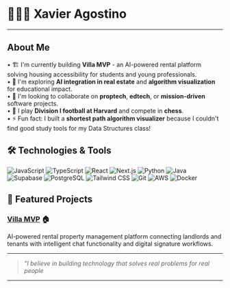# 👨🏿‍💻 Xavier Agostino

---

## About Me

• 🏗️ I'm currently building **Villa MVP** - an AI-powered rental platform solving housing accessibility for students and young professionals.  
• 🎯 I'm exploring **AI integration in real estate** and **algorithm visualization** for educational impact.  
• 🤝 I'm looking to collaborate on **proptech**, **edtech**, or **mission-driven** software projects.  
• 🏈 I play **Division I football at Harvard** and compete in **chess**.  
• ⚡ Fun fact: I built a **shortest path algorithm visualizer** because I couldn't find good study tools for my Data Structures class!

## 🛠️ Technologies & Tools

![JavaScript](https://img.shields.io/badge/-JavaScript-F7DF1E?style=flat&logo=javascript&logoColor=black)
![TypeScript](https://img.shields.io/badge/-TypeScript-3178C6?style=flat&logo=typescript&logoColor=white)
![React](https://img.shields.io/badge/-React-61DAFB?style=flat&logo=react&logoColor=black)
![Next.js](https://img.shields.io/badge/-Next.js-000000?style=flat&logo=nextdotjs&logoColor=white)
![Python](https://img.shields.io/badge/-Python-3776AB?style=flat&logo=python&logoColor=white)
![Java](https://img.shields.io/badge/-Java-007396?style=flat&logo=java&logoColor=white)
![Supabase](https://img.shields.io/badge/-Supabase-3ECF8E?style=flat&logo=supabase&logoColor=white)
![PostgreSQL](https://img.shields.io/badge/-PostgreSQL-336791?style=flat&logo=postgresql&logoColor=white)
![Tailwind CSS](https://img.shields.io/badge/-Tailwind%20CSS-38B2AC?style=flat&logo=tailwind-css&logoColor=white)
![Git](https://img.shields.io/badge/-Git-F05032?style=flat&logo=git&logoColor=white)
![AWS](https://img.shields.io/badge/-AWS-232F3E?style=flat&logo=amazon-aws&logoColor=white)
![Docker](https://img.shields.io/badge/-Docker-2496ED?style=flat&logo=docker&logoColor=white)

## 🚀 Featured Projects

### [Villa MVP](https://rentwithvilla.com) 🏠
AI-powered rental property management platform connecting landlords and tenants with intelligent chat functionality and digital signature workflows.

---

> *"I believe in building technology that solves real problems for real people*

---
